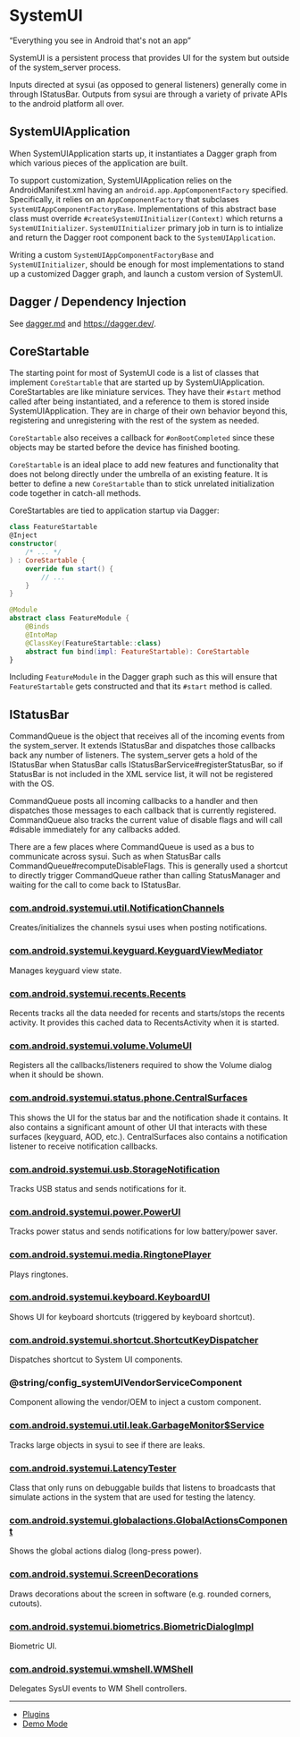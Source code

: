 # SystemUI

“Everything you see in Android that's not an app”

SystemUI is a persistent process that provides UI for the system but outside
of the system_server process.

Inputs directed at sysui (as opposed to general listeners) generally come in
through IStatusBar. Outputs from sysui are through a variety of private APIs to
the android platform all over.

## SystemUIApplication

When SystemUIApplication starts up, it instantiates a Dagger graph from which
various pieces of the application are built.

To support customization, SystemUIApplication relies on the AndroidManifest.xml
having an `android.app.AppComponentFactory` specified. Specifically, it relies
on an `AppComponentFactory` that subclases `SystemUIAppComponentFactoryBase`.
Implementations of this abstract base class must override
`#createSystemUIInitializer(Context)` which returns a `SystemUIInitializer`.
`SystemUIInitializer` primary job in turn is to intialize and return the Dagger
root component back to the `SystemUIApplication`.

Writing a custom `SystemUIAppComponentFactoryBase` and `SystemUIInitializer`,
should be enough for most implementations to stand up a customized Dagger
graph, and launch a custom version of SystemUI.

## Dagger / Dependency Injection

See [dagger.md](docs/dagger.md) and https://dagger.dev/.

## CoreStartable

The starting point for most of SystemUI code is a list of classes that
implement `CoreStartable` that are started up by SystemUIApplication.
CoreStartables are like miniature services. They have their `#start` method
called after being instantiated, and a reference to them is stored inside
SystemUIApplication. They are in charge of their own behavior beyond this,
registering and unregistering with the rest of the system as needed.

`CoreStartable` also receives a callback for `#onBootCompleted`
since these objects may be started before the device has finished booting.

`CoreStartable` is an ideal place to add new features and functionality
that does not belong directly under the umbrella of an existing feature.
It is better to define a new `CoreStartable` than to stick unrelated
initialization code together in catch-all methods.

CoreStartables are tied to application startup via Dagger:

```kotlin
class FeatureStartable
@Inject
constructor(
    /* ... */
) : CoreStartable {
    override fun start() {
        // ...
    }
}

@Module
abstract class FeatureModule {
    @Binds
    @IntoMap
    @ClassKey(FeatureStartable::class)
    abstract fun bind(impl: FeatureStartable): CoreStartable
}
```

Including `FeatureModule` in the Dagger graph such as this will ensure that
`FeatureStartable` gets constructed and that its `#start` method is called.

## IStatusBar

CommandQueue is the object that receives all of the incoming events from the
system_server. It extends IStatusBar and dispatches those callbacks back any
number of listeners. The system_server gets a hold of the IStatusBar when
StatusBar calls IStatusBarService#registerStatusBar, so if StatusBar is not
included in the XML service list, it will not be registered with the OS.

CommandQueue posts all incoming callbacks to a handler and then dispatches
those messages to each callback that is currently registered. CommandQueue
also tracks the current value of disable flags and will call #disable
immediately for any callbacks added.

There are a few places where CommandQueue is used as a bus to communicate
across sysui. Such as when StatusBar calls CommandQueue#recomputeDisableFlags.
This is generally used a shortcut to directly trigger CommandQueue rather than
calling StatusManager and waiting for the call to come back to IStatusBar.

### [com.android.systemui.util.NotificationChannels](/packages/SystemUI/src/com/android/systemui/util/NotificationChannels.java)

Creates/initializes the channels sysui uses when posting notifications.

### [com.android.systemui.keyguard.KeyguardViewMediator](/packages/SystemUI/src/com/android/systemui/keyguard/KeyguardViewMediator.java)

Manages keyguard view state.

### [com.android.systemui.recents.Recents](/packages/SystemUI/src/com/android/systemui/recents/Recents.java)

Recents tracks all the data needed for recents and starts/stops the recents
activity. It provides this cached data to RecentsActivity when it is started.

### [com.android.systemui.volume.VolumeUI](/packages/SystemUI/src/com/android/systemui/volume/VolumeUI.java)

Registers all the callbacks/listeners required to show the Volume dialog when
it should be shown.

### [com.android.systemui.status.phone.CentralSurfaces](/packages/SystemUI/src/com/android/systemui/status/phone/CentralSurfaces.java)

This shows the UI for the status bar and the notification shade it contains.
It also contains a significant amount of other UI that interacts with these
surfaces (keyguard, AOD, etc.). CentralSurfaces also contains a notification listener
to receive notification callbacks.

### [com.android.systemui.usb.StorageNotification](/packages/SystemUI/src/com/android/systemui/usb/StorageNotification.java)

Tracks USB status and sends notifications for it.

### [com.android.systemui.power.PowerUI](/packages/SystemUI/src/com/android/systemui/power/PowerUI.java)

Tracks power status and sends notifications for low battery/power saver.

### [com.android.systemui.media.RingtonePlayer](/packages/SystemUI/src/com/android/systemui/media/RingtonePlayer.java)

Plays ringtones.

### [com.android.systemui.keyboard.KeyboardUI](/packages/SystemUI/src/com/android/systemui/keyboard/KeyboardUI.java)

Shows UI for keyboard shortcuts (triggered by keyboard shortcut).

### [com.android.systemui.shortcut.ShortcutKeyDispatcher](/packages/SystemUI/src/com/android/systemui/shortcut/ShortcutKeyDispatcher.java)

Dispatches shortcut to System UI components.

### @string/config_systemUIVendorServiceComponent

Component allowing the vendor/OEM to inject a custom component.

### [com.android.systemui.util.leak.GarbageMonitor$Service](/packages/SystemUI/src/com/android/systemui/util/leak/GarbageMonitor.java)

Tracks large objects in sysui to see if there are leaks.

### [com.android.systemui.LatencyTester](/packages/SystemUI/src/com/android/systemui/LatencyTester.java)

Class that only runs on debuggable builds that listens to broadcasts that
simulate actions in the system that are used for testing the latency.

### [com.android.systemui.globalactions.GlobalActionsComponent](/packages/SystemUI/src/com/android/systemui/globalactions/GlobalActionsComponent.java)

Shows the global actions dialog (long-press power).

### [com.android.systemui.ScreenDecorations](/packages/SystemUI/src/com/android/systemui/ScreenDecorations.java)

Draws decorations about the screen in software (e.g. rounded corners, cutouts).

### [com.android.systemui.biometrics.BiometricDialogImpl](/packages/SystemUI/src/com/android/systemui/biometrics/BiometricDialogImpl.java)

Biometric UI.

### [com.android.systemui.wmshell.WMShell](/packages/SystemUI/src/com/android/systemui/wmshell/WMShell.java)

Delegates SysUI events to WM Shell controllers.

---

 * [Plugins](/packages/SystemUI/docs/plugins.md)
 * [Demo Mode](/packages/SystemUI/docs/demo_mode.md)
